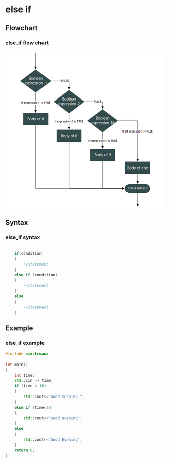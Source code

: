 # else if

## Flowchart

### else_if flow chart

![else_if_statement_flow_chart](../../images/else_if.png)

## Syntax

### else_if syntax

```c++

    if(condition)
    {
        //statement
    }
    else if (condition)
    {
        //statement
    }
    else
    {
        //statement
    }
```

## Example

### else_if example

```c++
#include <iostream>

int main()
{
    int time;
    std::cin >> time;
    if (time < 10)
    {
        std::cout<<"Good morning.";
    }
    else if (time<20)
    {
        std::cout<<"Good evening";
    }
    else
    {
        std::cout<<"Good Evening";
    }
    return 0;
}
```
